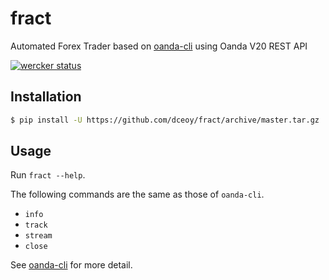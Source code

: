 fract
=====

Automated Forex Trader based on [oanda-cli](https://github.com/dceoy/oanda-cli) using Oanda V20 REST API

[![wercker status](https://app.wercker.com/status/cd7eaa54e3874264bb4745dc0d3b7484/m/master "wercker status")](https://app.wercker.com/project/byKey/cd7eaa54e3874264bb4745dc0d3b7484)

Installation
------------

```sh
$ pip install -U https://github.com/dceoy/fract/archive/master.tar.gz
```

Usage
-----

Run `fract --help`.

The following commands are the same as those of `oanda-cli`.

- `info`
- `track`
- `stream`
- `close`

See [oanda-cli](https://github.com/dceoy/oanda-cli) for more detail.
